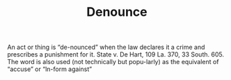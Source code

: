 ---
title: Denounce
letter: D
permalink: "/definitions/bld-denounce.html"
body: An act or thing is “de-nounced” when the law declares it a crime and prescribes
  a punishment for it. State v. De Hart, 109 La. 370, 33 South. 605. The word is also
  used (not technically but popu-larly) as the equivalent of “accuse” or “ln-form
  against”
published_at: '2018-07-07'
source: Black's Law Dictionary 2nd Ed (1910)
layout: post
---